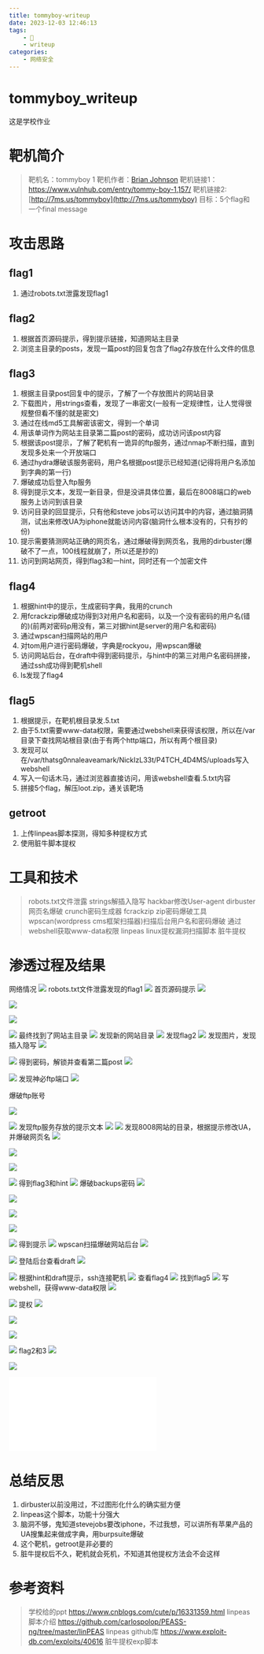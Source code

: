 ```yaml
---
title: tommyboy-writeup
date: 2023-12-03 12:46:13
tags:
    - 🌟
    - writeup
categories:
    - 网络安全
---
```


# tommyboy_writeup
这是学校作业
<!--more-->
# 靶机简介
> 靶机名：tommyboy 1
> 靶机作者：[Brian Johnson](https://www.vulnhub.com/author/brian-johnson,256/)
> 靶机链接1：https://www.vulnhub.com/entry/tommy-boy-1,157/
> 靶机链接2:[http://7ms.us/tommyboy](http://7ms.us/tommyboy)
> 目标：5个flag和一个final message
# 攻击思路
## flag1
1. 通过robots.txt泄露发现flag1
## flag2
1. 根据首页源码提示，得到提示链接，知道网站主目录
2. 浏览主目录的posts，发现一篇post的回复包含了flag2存放在什么文件的信息
## flag3
1. 根据主目录post回复中的提示，了解了一个存放图片的网站目录
2. 下载图片，用strings查看，发现了一串密文(一般有一定规律性，让人觉得很规整但看不懂的就是密文)
3. 通过在线md5工具解密该密文，得到一个单词
4. 用该单词作为网站主目录第二篇post的密码，成功访问该post内容
5. 根据该post提示，了解了靶机有一诡异的ftp服务，通过nmap不断扫描，直到发现多处来一个开放端口
6. 通过hydra爆破该服务密码，用户名根据post提示已经知道(记得将用户名添加到字典的第一行)
7. 爆破成功后登入ftp服务
8. 得到提示文本，发现一新目录，但是没讲具体位置，最后在8008端口的web服务上访问到该目录
9. 访问目录的回显提示，只有他和steve jobs可以访问其中的内容，通过脑洞猜测，试出来修改UA为iphone就能访问内容(脑洞什么根本没有的，只有抄的份)
10. 提示需要猜测网站正确的网页名，通过爆破得到网页名，我用的dirbuster(爆破不了一点，100线程就崩了，所以还是抄的)
11. 访问到网站网页，得到flag3和一hint，同时还有一个加密文件
## flag4
1. 根据hint中的提示，生成密码字典，我用的crunch
2. 用fcrackzip爆破成功得到3对用户名和密码，以及一个没有密码的用户名(错的)(前两对密码p用没有，第三对据hint是server的用户名和密码)
3. 通过wpscan扫描网站的用户
4. 对tom用户进行密码爆破，字典是rockyou，用wpscan爆破
5. 访问网站后台，在draft中得到密码提示，与hint中的第三对用户名密码拼接，通过ssh成功得到靶机shell
6. ls发现了flag4
## flag5
1. 根据提示，在靶机根目录发.5.txt
2. 由于5.txt需要www-data权限，需要通过webshell来获得该权限，所以在/var目录下查找网站根目录(由于有两个http端口，所以有两个根目录)
3. 发现可以在/var/thatsg0nnaleaveamark/NickIzL33t/P4TCH_4D4MS/uploads写入webshell
4. 写入一句话木马，通过浏览器直接访问，用该webshell查看.5.txt内容
5. 拼接5个flag，解压loot.zip，通关该靶场
## getroot
1. 上传linpeas脚本探测，得知多种提权方式
2. 使用脏牛脚本提权
# 工具和技术
>robots.txt文件泄露
>strings解插入隐写
>hackbar修改User-agent
>dirbuster网页名爆破
>crunch密码生成器
>fcrackzip zip密码爆破工具
>wpscan(wordpress cms框架扫描器)扫描后台用户名和密码爆破
>通过webshell获取www-data权限
>linpeas linux提权漏洞扫描脚本
>脏牛提权
# 渗透过程及结果
网络情况
![](tommyboy-writeup/11网络情况.png)
robots.txt文件泄露发现的flag1
![](tommyboy-writeup/12flag1.png)
首页源码提示
![](tommyboy-writeup/13首页源码提示1.png)

![](tommyboy-writeup/14首页源码提示2.png)

![](tommyboy-writeup/15首页源码提示翻译.png)

![](tommyboy-writeup/16源码提示指向链接.png)
最终找到了网站主目录
![](tommyboy-writeup/17信息搜集for图片密码1.png)
发现新的网站目录
![](tommyboy-writeup/18信息搜集for图片密码2.png)
发现flag2
![](tommyboy-writeup/19flag2.png)
发现图片，发现插入隐写
![](tommyboy-writeup/21.png)

![](tommyboy-writeup/22.png)
得到密码，解锁并查看第二篇post
![](tommyboy-writeup/23.png)

![](tommyboy-writeup/24全文.png)
发现神必ftp端口
![](tommyboy-writeup/25ftp端口.png)

爆破ftp账号

![](tommyboy-writeup/27将用户名放在字典前面.png)

![](tommyboy-writeup/28爆破成功.png)
发现ftp服务存放的提示文本
![](tommyboy-writeup/26下载readme.png)
![](tommyboy-writeup/29得到新目录.png)
发现8008网站的目录，根据提示修改UA，并爆破网页名
![](tommyboy-writeup/31访问到目录.png)

![](tommyboy-writeup/32更改useragent成功访问.png)

![](tommyboy-writeup/33网站文件爆破1.png)

![](tommyboy-writeup/34网络文件爆破2.png)
得到flag3和hint
![](tommyboy-writeup/35flag3+hint.png)
爆破backups密码
![](tommyboy-writeup/36提示文本.png)

![](tommyboy-writeup/37tommyboy上线时间.png)

![](tommyboy-writeup/38生成密码.png)

![](tommyboy-writeup/39爆破成功.png)

![](tommyboy-writeup/41解压.png)
得到提示
![](tommyboy-writeup/42提示文本.png)
wpscan扫描爆破网站后台
![](tommyboy-writeup/43通过wpscan获取用户名.png)

![](tommyboy-writeup/44爆破出密码.png)
登陆后台查看draft
![](tommyboy-writeup/45登陆后台.png)

![](tommyboy-writeup/46获得密码提示.png)
根据hint和draft提示，ssh连接靶机
![](tommyboy-writeup/47ssh登陆.png)
查看flag4
![](tommyboy-writeup/48flag4+提示文本.png)
找到flag5
![](tommyboy-writeup/49发现flag5.png)
写webshell，获得www-data权限
![](tommyboy-writeup/50制作webshell.png)

![](tommyboy-writeup/51通过webshell读取flag5.png)
提权
![](tommyboy-writeup/52通过linspea脚本探测提权漏洞.png)

![](tommyboy-writeup/53获取40616.png)

![](tommyboy-writeup/54提权.png)

![](tommyboy-writeup/55theend.png)
flag2和3
![](tommyboy-writeup/flag2.png)

![](tommyboy-writeup/flag3.png)

![](tommyboy-writeup/提示文本汇总.txt)
# 总结反思
1. dirbuster以前没用过，不过图形化什么的确实挺方便
2. linpeas这个脚本，功能十分强大
3. 脑洞不够，鬼知道stevejobs要改iphone，不过我想，可以讲所有苹果产品的UA搜集起来做成字典，用burpsuite爆破
4. 这个靶机，getroot是非必要的
5. 脏牛提权后不久，靶机就会死机，不知道其他提权方法会不会这样
# 参考资料
> 学校给的ppt
>https://www.cnblogs.com/cute/p/16331359.html linpeas脚本介绍
>https://github.com/carlospolop/PEASS-ng/tree/master/linPEAS linpeas github库
>https://www.exploit-db.com/exploits/40616 脏牛提权exp脚本